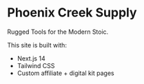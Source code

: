 # Phoenix Creek Supply

Rugged Tools for the Modern Stoic.

This site is built with:
- Next.js 14
- Tailwind CSS
- Custom affiliate + digital kit pages
